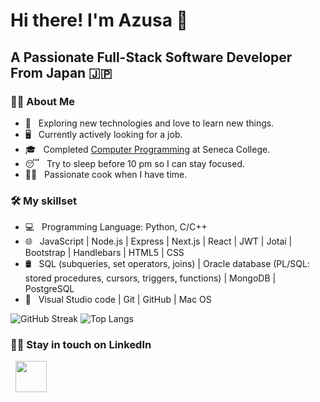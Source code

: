 <h1> Hi there! I'm Azusa 👋 </h1>
<h2> A Passionate Full-Stack Software Developer From Japan 🇯🇵</h2>

<h3> 🧑‍💻 About Me </h3>

- 🤔 &nbsp; Exploring new technologies and love to learn new things. 
- 🖥️ &nbsp; Currently actively looking for a job.
- 🎓 &nbsp; Completed [Computer Programming](https://www.senecacollege.ca/programs/fulltime/CPP.html) at Seneca College. 
- 😴 &nbsp; Try to sleep before 10 pm so I can stay focused. 
- 🧑‍🍳 &nbsp; Passionate cook when I have time. 

<h3>🛠 My skillset</h3>

- 💻 &nbsp; Programming Language: Python, C/C++ 
- 🌐 &nbsp; JavaScript | Node.js | Express | Next.js | React | JWT | Jotai | Bootstrap | Handlebars | HTML5 | CSS  
- 🛢 &nbsp; SQL (subqueries, set operators, joins) | Oracle database (PL/SQL: stored procedures, cursors, triggers, functions) | MongoDB | PostgreSQL 
- 🔧 &nbsp; Visual Studio code | Git | GitHub | Mac OS

![GitHub Streak](https://github-readme-streak-stats.herokuapp.com?user=AzusaF&theme=vision-friendly-dark&border_radius=5&fire=DD701B)
![Top Langs](https://github-readme-stats.vercel.app/api/top-langs/?username=AzusaF)

<h3> 🤝🏻 Stay in touch on LinkedIn </h3>
<p>
&nbsp; <a href="https://www.linkedin.com/in/azusafukuda/" target="_blank" rel="noopener noreferrer"><img src="https://user-images.githubusercontent.com/95828247/214726641-973de443-4e37-4a77-8e35-3d5ef8038d04.png" width="50" /></a>
</p>
